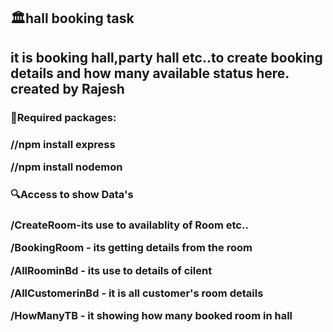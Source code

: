 <h2>🏛️hall booking task<h2>
it is booking hall,party hall etc..to create booking details and how many available status here.  created by Rajesh

<h3>🔨Required packages:<h3>

//npm install express

//npm install nodemon

<h3>🔍Access to show Data's<h3>

/CreateRoom-its use to availablity of Room etc..

/BookingRoom - its getting details from the room

/AllRoominBd - its use to details of cilent

/AllCustomerinBd - it is all customer's room details

/HowManyTB - it showing how many booked room in hall

